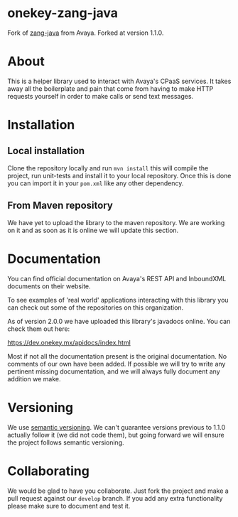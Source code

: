 # onekey-zang-java
Fork of [zang-java](https://github.com/zang-cloud/zang-java) from Avaya. Forked at version 1.1.0. 

# About
This is a helper library used to interact with Avaya's CPaaS services. It takes
away all the boilerplate and pain that come from having to make HTTP requests yourself
in order to make calls or send text messages.

# Installation
## Local installation
Clone the repository locally and run `mvn install` this will compile the project,
run unit-tests and install it to your local repository. Once this is done
you can import it in your `pom.xml` like any other dependency.

## From Maven repository
We have yet to upload the library to the maven repository. We are working on it and as soon as it
is online we will update this section. 

# Documentation
You can find official documentation on Avaya's REST API and InboundXML documents on
their website.

To see examples of 'real world' applications interacting with this library you can
check out some of the repositories on this organization.

As of version 2.0.0 we have uploaded this library's javadocs online. You can
check them out here:

https://dev.onekey.mx/apidocs/index.html

Most if not all the documentation present is the original documentation. No comments
of our own have been added. If possible we will try to write any pertinent missing
documentation, and we will always fully document any addition we make.

# Versioning
We use [semantic versioning](https://semver.org/). We can't guarantee versions
previous to 1.1.0 actually follow it (we did not code them), but going forward
we will ensure the project follows semantic versioning.

# Collaborating
We would be glad to have you collaborate. Just fork the project and 
make a pull request against our `develop` branch. If you add any extra functionality
please make sure to document and test it.